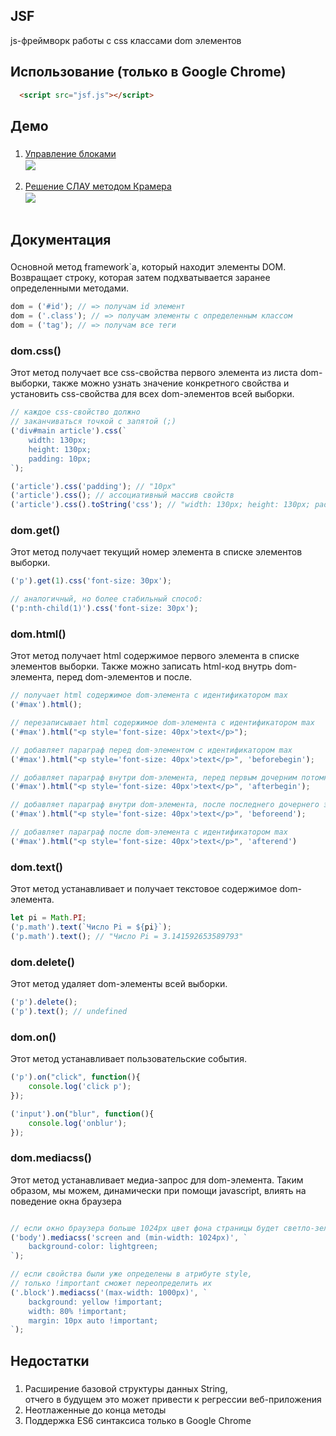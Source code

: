## JSF

js-фреймворк работы с css классами dom элементов

## Использование (только в Google Chrome)

```html
  <script src="jsf.js"></script>
```

## Демо

### 

1. <a href="https://github.com/splincode/codework/blob/master/javascript/framework/example1/index.html">Управление блоками</a><br>
<img src="https://habrastorage.org/files/251/f37/013/251f37013e0649a588db1e4432f59746.gif" align="center" /> <br> <br>
2. <a href="https://github.com/splincode/codework/blob/master/javascript/framework/example2/index.html">Решение СЛАУ методом Крамера</a>  <br>
<img src="https://habrastorage.org/files/326/639/f2e/326639f2eeb347d795fbb285bb407ec5.png" align="center"/> <br> <br>

## Документация

### 

Основной метод framework`a, который находит элементы DOM.
Возвращает строку, которая затем подхватывается заранее определенными методами.

```js
dom = ('#id'); // => получам id элемент 
dom = ('.class'); // => получам элементы c определенным классом
dom = ('tag'); // => получам все теги
```
### dom.css()

Этот метод получает все css-свойства
первого элемента из листа dom-выборки,
также можно узнать значение конкретного свойства и 
установить css-свойства для всех dom-элементов всей выборки.

```js
// каждое css-свойство должно
// заканчиваться точкой с запятой (;)
('div#main article').css(`
	width: 130px;
	height: 130px;
	padding: 10px;
`); 

('article').css('padding'); // "10px"
('article').css(); // ассоциативный массив свойств
('article').css().toString('css'); // "width: 130px; height: 130px; padding: 10px"
```

### dom.get()

Этот метод получает текущий номер элемента в списке элементов выборки.

```js
('p').get(1).css('font-size: 30px'); 

// аналогичный, но более стабильный способ:
('p:nth-child(1)').css('font-size: 30px'); 
```

### dom.html()

Этот метод получает html содержимое первого элемента в списке элементов выборки.
Также можно записать html-код внутрь dom-элемента, перед dom-элементов и после. 

```js
// получает html содержимое dom-элемента с идентификатором max
('#max').html();

// перезаписывает html содержимое dom-элемента с идентификатором max
('#max').html("<p style='font-size: 40px'>text</p>");

// добавляет параграф перед dom-элементом с идентификатором max
('#max').html("<p style='font-size: 40px'>text</p>", 'beforebegin');

// добавляет параграф внутри dom-элемента, перед первым дочерним потомком
('#max').html("<p style='font-size: 40px'>text</p>", 'afterbegin');

// добавляет параграф внутри dom-элемента, после последнего дочернего элемента
('#max').html("<p style='font-size: 40px'>text</p>", 'beforeend'); 

// добавляет параграф после dom-элемента с идентификатором max
('#max').html("<p style='font-size: 40px'>text</p>", 'afterend') 
```

### dom.text()

Этот метод устанавливает и получает текстовое содержимое dom-элемента.

```js
let pi = Math.PI;
('p.math').text(`Число Pi = ${pi}`);
('p.math').text(); // "Число Pi = 3.141592653589793"
```

### dom.delete()

Этот метод удаляет dom-элементы всей выборки.

```js
('p').delete();
('p').text(); // undefined
```

### dom.on()

Этот метод устанавливает пользовательские события.

```js
('p').on("click", function(){
	console.log('click p');
});

('input').on("blur", function(){
	console.log('onblur');
});
```

### dom.mediacss()

Этот метод устанавливает медиа-запрос для dom-элемента.
Таким образом, мы можем, динамически при помощи javascript, влиять 
на поведение окна браузера

```js

// если окно браузера больше 1024px цвет фона страницы будет светло-зеленым
('body').mediacss('screen and (min-width: 1024px)', `
	background-color: lightgreen;
`);

// если свойства были уже определены в атрибуте style,
// только !important cможет переопределить их
('.block').mediacss('(max-width: 1000px)', `
	background: yellow !important;
	width: 80% !important;
	margin: 10px auto !important;
`);
```

## Недостатки

### 

1. Расширение базовой структуры данных String, <br>
отчего в будущем это может привести к регрессии веб-приложения
2. Неотлаженные до конца методы
3. Поддержка ES6 синтаксиса только в Google Chrome